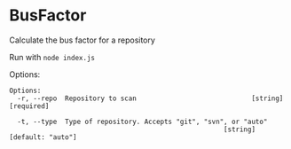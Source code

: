 # BusFactor
Calculate the bus factor for a repository

Run with `node index.js`

Options:

```
Options:
  -r, --repo  Repository to scan                             [string] [required]

  -t, --type  Type of repository. Accepts "git", "svn", or "auto"
                                                      [string] [default: "auto"]

```